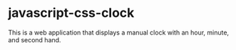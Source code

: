 # javascript-css-clock
This is a web application that displays a manual clock with an hour, minute, and second hand.
